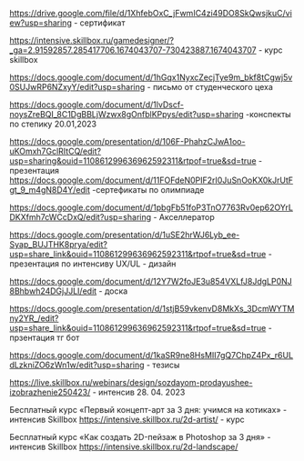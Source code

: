 https://drive.google.com/file/d/1XhfebOxC_jFwmIC4zi49DO8SkQwsjkuC/view?usp=sharing -  сертификат 

https://intensive.skillbox.ru/gamedesigner/?_ga=2.91592857.285417706.1674043707-730423887.1674043707 - курс skillbox

https://docs.google.com/document/d/1hGqx1NyxcZecjTye9m_bkf8tCgwj5v0SUJwRP6NZxyY/edit?usp=sharing - письмо от студенческого цеха 

https://docs.google.com/document/d/1lvDscf-noysZreBQI_8C1DgBBLjWzwx8gOnfblKPpys/edit?usp=sharing -конспекты по степику 20.01,2023

https://docs.google.com/presentation/d/106F-PhahzCJwA1oo-uKOmxh7GclRItCQ/edit?usp=sharing&ouid=110861299636962592311&rtpof=true&sd=true - презентация 
https://docs.google.com/document/d/11FOFdeN0PIF2rI0JuSnOoKX0kJrUtFgt_9_m4gN8D4Y/edit -сертефикаты по олимпиаде 


https://docs.google.com/document/d/1pbgFb51foP3TnO7763Rv0ep62OYrLDKXfmh7cWCcDxQ/edit?usp=sharing - Акселлератор 


https://docs.google.com/presentation/d/1uSE2hrWJ6Lyb_ee-Syap_BUJTHK8prya/edit?usp=share_link&ouid=110861299636962592311&rtpof=true&sd=true - презентация по интенсиву UX/UL - дизайн 

https://docs.google.com/document/d/12Y7W2foJE3u854VXLfJ8JdgLP0NJ8Bhbwh24DGjJJLI/edit - доска

https://docs.google.com/presentation/d/1stjB59vkenvD8MkXs_3DcmWYTMny2YR_/edit?usp=share_link&ouid=110861299636962592311&rtpof=true&sd=true - прзентация тг бот

https://docs.google.com/document/d/1kaSR9ne8HsMII7gQ7ChpZ4Px_r6ULdLzkniZO6zWn1w/edit?usp=sharing - тезисы


https://live.skillbox.ru/webinars/design/sozdayom-prodayushee-izobrazhenie250423/ - интенсив 28. 04. 2023

Бесплатный курс «Первый концепт-арт за 3 дня: учимся на котиках» - интенсив Skillbox
https://intensive.skillbox.ru/2d-artist/ - курс 

Бесплатный курс «Как создать 2D-пейзаж в Photoshop за 3 дня» - интенсив Skillbox
https://intensive.skillbox.ru/2d-landscape/

